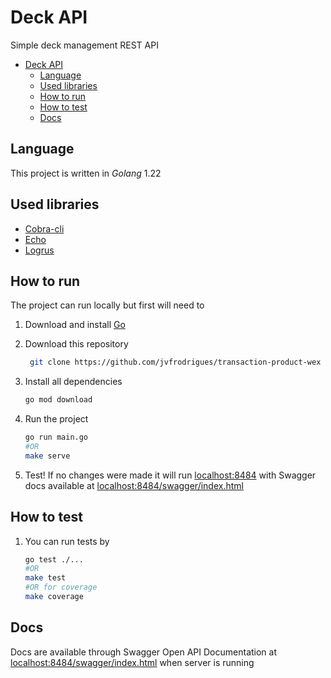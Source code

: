 # Deck API

Simple deck management REST API

- [Deck API](#deck-api)
  - [Language](#language)
  - [Used libraries](#used-libraries)
  - [How to run](#how-to-run)
  - [How to test](#how-to-test)
  - [Docs](#docs)

## Language

This project is written in _Golang_ 1.22

## Used libraries

- [Cobra-cli](https://github.com/spf13/cobra)
- [Echo](https://github.com/labstack/echo)
- [Logrus](https://github.com/sirupsen/logrus)

## How to run

The project can run locally but first will need to

1. Download and install [Go](https://go.dev/)
2. Download this repository

   ```bash
    git clone https://github.com/jvfrodrigues/transaction-product-wex
   ```

3. Install all dependencies
   ```bash
   go mod download
   ```
4. Run the project
   ```bash
   go run main.go
   #OR
   make serve
   ```
5. Test! If no changes were made it will run [localhost:8484](http://localhost:8484) with Swagger docs available at [localhost:8484/swagger/index.html](http://localhost:8484/swagger/index.html)

## How to test

1. You can run tests by
   ```bash
   go test ./...
   #OR
   make test
   #OR for coverage
   make coverage
   ```

## Docs

Docs are available through Swagger Open API Documentation at [localhost:8484/swagger/index.html](http://localhost:8484/swagger/index.html) when server is running
